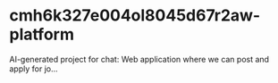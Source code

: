 # cmh6k327e004ol8045d67r2aw-platform
AI-generated project for chat: Web application where we can post and apply for jo...
